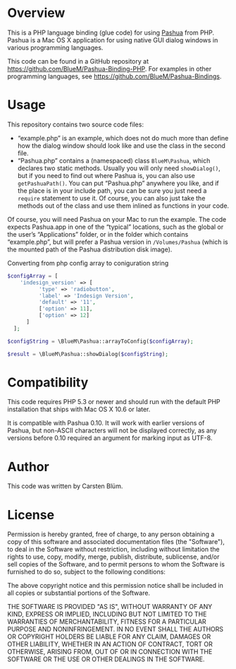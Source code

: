 Overview
===========

This is a PHP language binding (glue code) for using [Pashua](http://www.bluem.net/jump/pashua) from PHP. Pashua is a Mac OS X application for using native GUI dialog windows in various programming languages.

This code can be found in a GitHub repository at https://github.com/BlueM/Pashua-Binding-PHP. For examples in other programming languages, see https://github.com/BlueM/Pashua-Bindings.


Usage
======
This repository contains two source code files:

* “example.php” is an example, which does not do much more than define how the dialog window should look like and use the class in the second file.
* “Pashua.php” contains a (namespaced) class `BlueM\Pashua`, which declares two static methods. Usually you will only need `showDialog()`, but if you need to find out where Pashua is, you can also use `getPashuaPath()`. You can put “Pashua.php” anywhere you like, and if the place is in your include path, you can be sure you just need a `require` statement to use it. Of course, you can also just take the methods out of the class and use them inlined as functions in your code.

Of course, you will need Pashua on your Mac to run the example. The code expects Pashua.app in one of the “typical” locations, such as the global or the user’s “Applications” folder, or in the folder which contains “example.php”, but will prefer a Pashua version in `/Volumes/Pashua` (which is the mounted path of the Pashua distribution disk image).

Converting from php config array to coniguration string
```php
$configArray = [
    'indesign_version' => [
          'type' => 'radiobutton',
          'label' => 'Indesign Version',
          'default' => '11',
          ['option' => 11],
          ['option' => 12]
      ]
  ];

$configString = \BlueM\Pashua::arrayToConfig($configArray);

$result = \BlueM\Pashua::showDialog($configString);

```

Compatibility
=============
This code requires PHP 5.3 or newer and should run with the default PHP installation that ships with Mac OS X 10.6 or later.

It is compatible with Pashua 0.10. It will work with earlier versions of Pashua, but non-ASCII characters will not be displayed correctly, as any versions before 0.10 required an argument for marking input as UTF-8.


Author
=========
This code was written by Carsten Blüm.


License
=========
Permission is hereby granted, free of charge, to any person obtaining a copy
of this software and associated documentation files (the "Software"), to deal
in the Software without restriction, including without limitation the rights
to use, copy, modify, merge, publish, distribute, sublicense, and/or sell
copies of the Software, and to permit persons to whom the Software is
furnished to do so, subject to the following conditions:

The above copyright notice and this permission notice shall be included in all
copies or substantial portions of the Software.

THE SOFTWARE IS PROVIDED "AS IS", WITHOUT WARRANTY OF ANY KIND, EXPRESS OR
IMPLIED, INCLUDING BUT NOT LIMITED TO THE WARRANTIES OF MERCHANTABILITY,
FITNESS FOR A PARTICULAR PURPOSE AND NONINFRINGEMENT. IN NO EVENT SHALL THE
AUTHORS OR COPYRIGHT HOLDERS BE LIABLE FOR ANY CLAIM, DAMAGES OR OTHER
LIABILITY, WHETHER IN AN ACTION OF CONTRACT, TORT OR OTHERWISE, ARISING FROM,
OUT OF OR IN CONNECTION WITH THE SOFTWARE OR THE USE OR OTHER DEALINGS IN THE
SOFTWARE.

